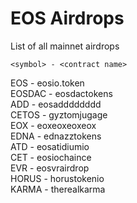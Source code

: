 # EOS Airdrops
List of all mainnet airdrops  

`<symbol> - <contract name>`   

EOS - eosio.token  
EOSDAC - eosdactokens  
ADD - eosadddddddd  
CETOS -  gyztomjugage  
EOX - eoxeoxeoxeox  
EDNA - ednazztokens  
ATD - eosatidiumio  
CET - eosiochaince  
EVR - eosvrairdrop  
HORUS - horustokenio  
KARMA - therealkarma  
